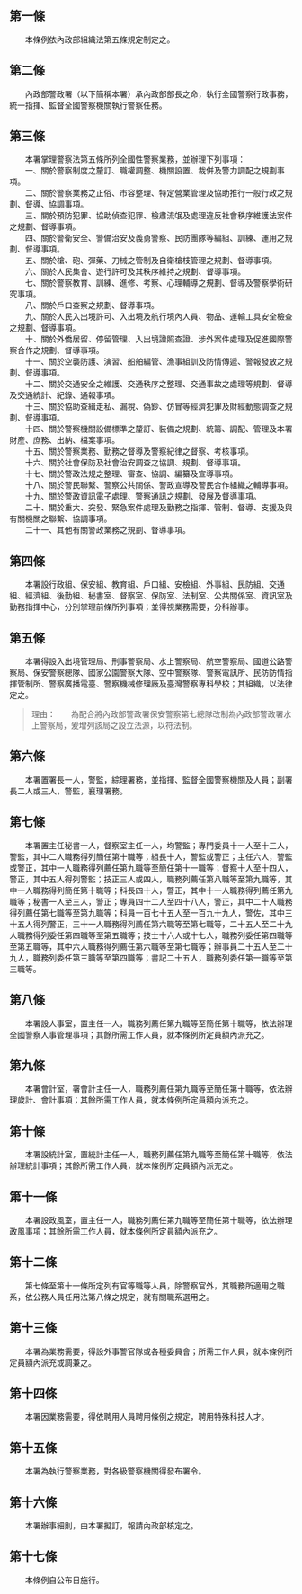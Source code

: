 第一條 
-------
　　本條例依內政部組織法第五條規定制定之。  


第二條 
-------
　　內政部警政署（以下簡稱本署）承內政部部長之命，執行全國警察行政事務，統一指揮、監督全國警察機關執行警察任務。  


第三條 
-------
　　本署掌理警察法第五條所列全國性警察業務，並辦理下列事項：  
　　一、關於警察制度之釐訂、職權調整、機關設置、裁併及警力調配之規劃事項。  
　　二、關於警察業務之正俗、市容整理、特定營業管理及協助推行一般行政之規劃、督導、協調事項。  
　　三、關於預防犯罪、協助偵查犯罪、檢肅流氓及處理違反社會秩序維護法案件之規劃、督導事項。  
　　四、關於警衛安全、警備治安及義勇警察、民防團隊等編組、訓練、運用之規劃、督導事項。  
　　五、關於槍、砲、彈藥、刀械之管制及自衛槍枝管理之規劃、督導事項。  
　　六、關於人民集會、遊行許可及其秩序維持之規劃、督導事項。  
　　七、關於警察教育、訓練、進修、考察、心理輔導之規劃、督導及警察學術研究事項。  
　　八、關於戶口查察之規劃、督導事項。  
　　九、關於人民入出境許可、入出境及航行境內人員、物品、運輸工具安全檢查之規劃、督導事項。  
　　十、關於外僑居留、停留管理、入出境證照查證、涉外案件處理及促進國際警察合作之規劃、督導事項。  
　　十一、關於空襲防護、演習、船舶編管、漁事組訓及防情傳遞、警報發放之規劃、督導事項。  
　　十二、關於交通安全之維護、交通秩序之整理、交通事故之處理等規劃、督導及交通統計、紀錄、通報事項。  
　　十三、關於協助查緝走私、漏稅、偽鈔、仿冒等經濟犯罪及財經動態調查之規劃、督導事項。  
　　十四、關於警察機關設備標準之釐訂、裝備之規劃、統籌、調配、管理及本署財產、庶務、出納、檔案事項。  
　　十五、關於警察業務、勤務之督導及警察紀律之督察、考核事項。  
　　十六、關於社會保防及社會治安調查之協調、規劃、督導事項。  
　　十七、關於警政法規之整理、審查、協調、編纂及宣導事項。  
　　十八、關於警民聯繫、警察公共關係、警政宣導及警民合作組織之輔導事項。  
　　十九、關於警政資訊電子處理、警察通訊之規劃、發展及督導事項。  
　　二十、關於重大、突發、緊急案件處理及勤務之指揮、管制、督導、支援及與有關機關之聯繫、協調事項。  
　　二十一、其他有關警政業務之規劃、督導事項。  


第四條 
-------
　　本署設行政組、保安組、教育組、戶口組、安檢組、外事組、民防組、交通組、經濟組、後勤組、秘書室、督察室、保防室、法制室、公共關係室、資訊室及勤務指揮中心，分別掌理前條所列事項；並得視業務需要，分科辦事。  


第五條 
-------
　　本署得設入出境管理局、刑事警察局、水上警察局、航空警察局、國道公路警察局、保安警察總隊、國家公園警察大隊、空中警察隊、警察電訊所、民防防情指揮管制所、警察廣播電臺、警察機械修理廠及臺灣警察專科學校；其組織，以法律定之。  
> 理由：　　為配合將內政部警政署保安警察第七總隊改制為內政部警政署水上警察局，爰增列該局之設立法源，以符法制。



第六條 
-------
　　本署置署長一人，警監，綜理署務，並指揮、監督全國警察機關及人員；副署長二人或三人，警監，襄理署務。  


第七條 
-------
　　本署置主任秘書一人，督察室主任一人，均警監；專門委員十一人至十三人，警監，其中二人職務得列簡任第十職等；組長十人，警監或警正；主任六人，警監或警正，其中一人職務得列薦任第九職等至簡任第十一職等；督察十人至十四人，警正，其中五人得列警監；技正三人或四人，職務列薦任第八職等至第九職等，其中一人職務得列簡任第十職等；科長四十人，警正，其中十一人職務得列薦任第九職等；秘書一人至三人，警正；專員四十二人至四十八人，警正，其中二十人職務得列薦任第七職等至第九職等；科員一百七十五人至一百九十九人，警佐，其中三十五人得列警正，三十一人職務得列薦任第六職等至第七職等，二十五人至二十九人職務得列委任第四職等至第五職等；技士十六人或十七人，職務列委任第四職等至第五職等，其中六人職務得列薦任第六職等至第七職等；辦事員二十五人至二十九人，職務列委任第三職等至第四職等；書記二十五人，職務列委任第一職等至第三職等。  


第八條 
-------
　　本署設人事室，置主任一人，職務列薦任第九職等至簡任第十職等，依法辦理全國警察人事管理事項；其餘所需工作人員，就本條例所定員額內派充之。  


第九條 
-------
　　本署會計室，署會計主任一人，職務列薦任第九職等至簡任第十職等，依法辦理歲計、會計事項；其餘所需工作人員，就本條例所定員額內派充之。  


第十條 
-------
　　本署設統計室，置統計主任一人，職務列薦任第九職等至簡任第十職等，依法辦理統計事項；其餘所需工作人員，就本條例所定員額內派充之。  


第十一條 
---------
　　本署設政風室，置主任一人，職務列薦任第九職等至簡任第十職等，依法辦理政風事項；其餘所需工作人員，就本條例所定員額內派充之。  


第十二條 
---------
　　第七條至第十一條所定列有官等職等人員，除警察官外，其職務所適用之職系，依公務人員任用法第八條之規定，就有關職系選用之。  


第十三條 
---------
　　本署為業務需要，得設外事警官隊或各種委員會；所需工作人員，就本條例所定員額內派充或調兼之。  


第十四條 
---------
　　本署因業務需要，得依聘用人員聘用條例之規定，聘用特殊科技人才。  


第十五條 
---------
　　本署為執行警察業務，對各級警察機關得發布署令。  


第十六條 
---------
　　本署辦事細則，由本署擬訂，報請內政部核定之。  


第十七條 
---------
　　本條例自公布日施行。